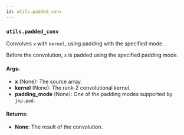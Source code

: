 ```yaml
---
id: utils.padded_conv
---
```


    
### `utils.padded_conv`
Convolves `x` with `kernel`, using padding with the specified mode.

Before the convolution, `x` is padded using the specified padding mode.

#### Args:
- **x** (None): The source array.
- **kernel** (None): The rank-2 convolutional kernel.
- **padding_mode** (None): One of the padding modes supported by `jnp.pad`.

#### Returns:
- **None**: The result of the convolution.
